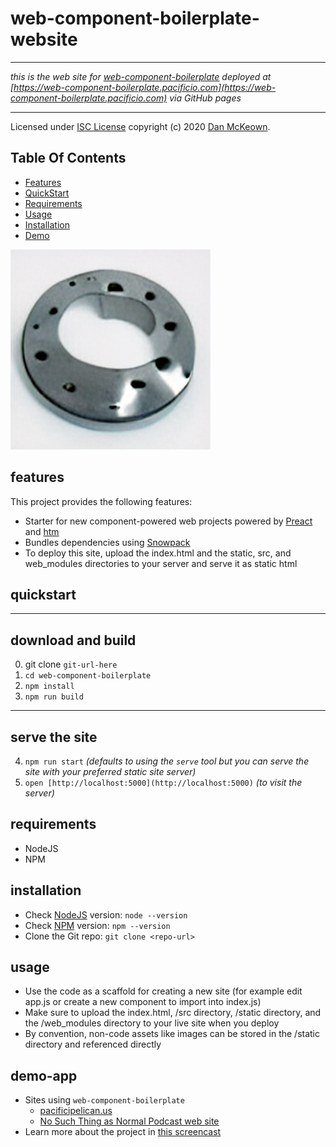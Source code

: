  # web-component-boilerplate-website

 ---

 *this is the web site for [web-component-boilerplate](https://github.com/pacificpelican/web-component-boilerplate) deployed at [https://web-component-boilerplate.pacificio.com](https://web-component-boilerplate.pacificio.com) via GitHub pages*

 ---

Licensed under [ISC License](https://opensource.org/licenses/ISC) copyright (c) 2020 [Dan McKeown](https://danmckeown.info).

## Table Of Contents
- [Features](#features)
- [QuickStart](#quickstart)
- [Requirements](#requirements)
- [Usage](#usage)
- [Installation](#installation)
- [Demo](#demo-app)

![web-component-illustration](./static/img/wcb.png)

## features
This project provides the following features:
- Starter for new component-powered web projects powered by [Preact](https://github.com/preactjs/preact) and [htm](https://github.com/developit/htm)
- Bundles dependencies using [Snowpack](https://github.com/pikapkg/snowpack)
- To deploy this site, upload the index.html and the static, src, and web_modules directories to your server and serve it as static html

## quickstart

***
download and build
---

0. git clone `git-url-here`
1. `cd web-component-boilerplate`
2. `npm install`
3. `npm run build`

***
serve the site
---

4. `npm run start` *(defaults to using the `serve` tool but you can serve the site with your preferred static site server)*
5. `open [http://localhost:5000](http://localhost:5000)` *(to visit the server)*

## requirements
- NodeJS
- NPM

## installation
- Check [NodeJS](https://nodejs.org/en/) version: `node --version`
- Check [NPM](https://www.npmjs.com/) version: `npm --version`
- Clone the Git repo: `git clone <repo-url>`

## usage
- Use the code as a scaffold for creating a new site (for example edit app.js or create a new component to import into index.js)
- Make sure to upload the index.html, /src directory, /static directory, and the /web_modules directory to your live site when you deploy
- By convention, non-code assets like images can be stored in the /static directory and referenced directly

## demo-app
- Sites using `web-component-boilerplate`
  - [pacificipelican.us](http://pacificpelican.us)
  - [No Such Thing as Normal Podcast web site](https://nosuchthingasnormalpodcast.com/)
- Learn more about the project in [this screencast](https://www.youtube.com/watch?v=lcvIB6ryddE)
